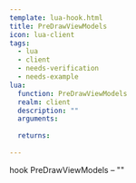 ```yaml
---
template: lua-hook.html
title: PreDrawViewModels
icon: lua-client
tags:
  - lua
  - client
  - needs-verification
  - needs-example
lua:
  function: PreDrawViewModels
  realm: client
  description: ""
  arguments:
  
  returns:
    
---
```


<div class="lua__search__keywords">
hook PreDrawViewModels &#x2013; ""
</div>
